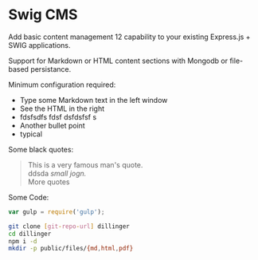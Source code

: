 Swig CMS
========

Add basic content management  12
capability to your existing Express.js + SWIG applications.  

Support for Markdown or HTML content sections with Mongodb or file-based persistance.

Minimum configuration required: 

- Type some Markdown text in the left window
- See the HTML in the right
- fdsfsdfs fdsf dsfdsfsf s
- Another bullet point
- typical

Some black quotes:

> This is a very famous man's quote.  
> ddsda <cite>small jogn.</cite>  
> More quotes

Some Code:
 
```js
var gulp = require('gulp');
```

```sh
git clone [git-repo-url] dillinger
cd dillinger
npm i -d
mkdir -p public/files/{md,html,pdf}
```